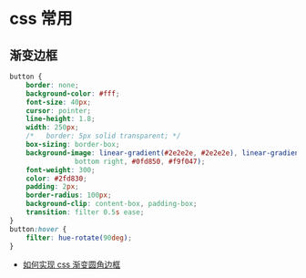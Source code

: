 # css 常用

## 渐变边框

```css
button {
    border: none;
    background-color: #fff;
    font-size: 40px;
    cursor: pointer;
    line-height: 1.8;
    width: 250px;
    /*   border: 5px solid transparent; */
    box-sizing: border-box;
    background-image: linear-gradient(#2e2e2e, #2e2e2e), linear-gradient(to
                bottom right, #0fd850, #f9f047);
    font-weight: 300;
    color: #2fd830;
    padding: 2px;
    border-radius: 100px;
    background-clip: content-box, padding-box;
    transition: filter 0.5s ease;
}
button:hover {
    filter: hue-rotate(90deg);
}
```

-   [如何实现 css 渐变圆角边框](https://www.cnblogs.com/imgss/p/11237170.html)
